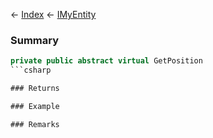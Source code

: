 ← [Index](Api-Index) ← [IMyEntity](VRage.Game.ModAPI.Ingame.IMyEntity)

### Summary

```csharp
private public abstract virtual GetPosition
```csharp

### Returns

### Example

### Remarks

